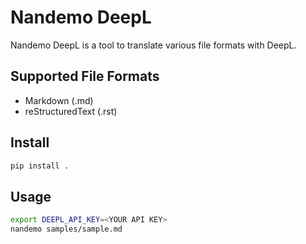 # Nandemo DeepL
Nandemo DeepL is a tool to translate various file formats with DeepL.

## Supported File Formats
- Markdown (.md)
- reStructuredText (.rst)

## Install
```sh
pip install .
```

## Usage
```sh
export DEEPL_API_KEY=<YOUR API KEY>
nandemo samples/sample.md
```